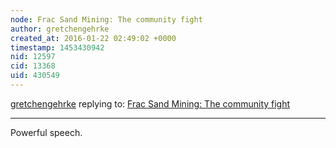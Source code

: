 ```yaml
---
node: Frac Sand Mining: The community fight 
author: gretchengehrke
created_at: 2016-01-22 02:49:02 +0000
timestamp: 1453430942
nid: 12597
cid: 13368
uid: 430549
---
```




[gretchengehrke](../profile/gretchengehrke) replying to: [Frac Sand Mining: The community fight ](../notes/stevie/01-21-2016/frac-sand-mining-the-community-fight)

----
Powerful speech. 